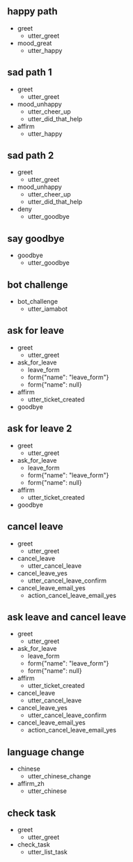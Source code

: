 ## happy path
* greet
  - utter_greet
* mood_great
  - utter_happy

## sad path 1
* greet
  - utter_greet
* mood_unhappy
  - utter_cheer_up
  - utter_did_that_help
* affirm
  - utter_happy

## sad path 2
* greet
  - utter_greet
* mood_unhappy
  - utter_cheer_up
  - utter_did_that_help
* deny
  - utter_goodbye

## say goodbye
* goodbye
  - utter_goodbye

## bot challenge
* bot_challenge
  - utter_iamabot

## ask for leave
* greet
    - utter_greet
* ask_for_leave
    - leave_form
    - form{"name": "leave_form"}
    - form{"name": null}
* affirm
    - utter_ticket_created
* goodbye

## ask for leave 2
* greet
    - utter_greet
* ask_for_leave
    - leave_form
    - form{"name": "leave_form"}
    - form{"name": null}
* affirm
    - utter_ticket_created
* goodbye

## cancel leave
* greet
  - utter_greet
* cancel_leave
  - utter_cancel_leave
* cancel_leave_yes
  - utter_cancel_leave_confirm
* cancel_leave_email_yes
  - action_cancel_leave_email_yes


## ask leave and cancel leave
* greet
    - utter_greet
* ask_for_leave
    - leave_form
    - form{"name": "leave_form"}
    - form{"name": null}
* affirm
    - utter_ticket_created
* cancel_leave
  - utter_cancel_leave
* cancel_leave_yes
  - utter_cancel_leave_confirm
* cancel_leave_email_yes
  - action_cancel_leave_email_yes

## language change
* chinese
  - utter_chinese_change
* affirm_zh
  - utter_chinese

## check task
* greet
  - utter_greet
* check_task
  - utter_list_task
